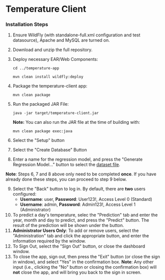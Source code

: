 # Temperature Client
### Installation Steps
1. Ensure WildFly (with standalone-full.xml configuration and test datasource), Apache and MySQL are turned on.
2. Download and unzip the full repository.
3. Deploy necessary EAR/Web Components: 

    ```cd ../temperature-app```

    ```mvn clean install wildfly:deploy```
4. Package the temperature-client app:
    
    ```mvn clean package```
5. Run the packaged JAR File:

    ```java -jar target/temperature-client.jar```

    __Note:__ You can also run the JAR file at the time of building with:

    ```mvn clean package exec:java```
6. Select the "Setup" button
7. Select the "Create Database" Button
8. Enter a name for the regression model, and press the "Generate Regression Model..." button to select the [dataset file](../Proposal/files/TemperatureData-2013-2023-Combined.arff).

__Note__: Steps 6, 7 and 8 above only need to be completed __once__. If you have already done these steps, you can proceed to step 9 below.

9. Select the "Back" button to log in. By default, there are __two__ users configured:
   * __Username__: user, __Password__: User123!, Access Level 0 (Standard)
   * __Username__: admin, __Password__: Admin123!, Access Level 1 (Administrator)
10. To predict a day's temperature, selec the "Prediction" tab and enter the year, month and day to predict, and press the "Predict" button. The result of the prediction will be shown under the button.
11. __Administrator Users Only__: To add or remove users, select the "Administration" tab and click the appropriate button, and enter the information required by the window.
12. To Sign Out, select the "Sign Out" button, or close the dashboard window.
13. To close the app, sign out, then press the "Exit" button (or close the sign in window), and select "Yes" in the confirmation box. __Note__: Any other input (i.e.,  clicking the "No" button or closing the confirmation box) will __not__ close the app, and will bring you back to the sign in screen.